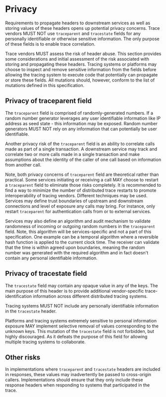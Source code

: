 # Privacy

Requirements to propagate headers to downstream services as well as storing values of these headers opens up potential privacy concerns. Trace vendors MUST NOT use `traceparent` and `tracestate` fields for any personally identifiable or otherwise sensitive information. The only purpose of these fields is to enable trace correlation.

Trace vendors MUST assess the risk of header abuse. This section provides some considerations and initial assessment of the risk associated with storing and propagating these headers. Tracing systems or platforms may choose to inspect and remove sensitive information from the fields before allowing the tracing system to execute code that potentially can propagate or store these fields. All mutations should, however, conform to the list of mutations defined in this specification.

## Privacy of traceparent field

The `traceparent` field is comprised of randomly-generated numbers. If a random number generator leverages any user identifiable information like IP address as seed state - this information may be exposed. Random number generators MUST NOT rely on any information that can potentially be user identifiable.

Another privacy risk of the `traceparent` field is an ability to correlate calls made as part of a single transaction. A downstream service may track and correlate two or more calls made in a single transaction and make assumptions about the identity of the caller of one call based on information from another call.

Note, both privacy concerns of `traceparent` field are theoretical rather than
practical. Some services initiating or receiving a call MAY choose to restart a
`traceparent` field to eliminate those risks completely. It is recommended to
find a way to minimize the number of <a>distributed trace</a> restarts to promote
interoperability of tracing vendors. Different techniques may be used. Services
may define trust boundaries of upstream and downstream connections and level of
exposure any calls may bring. For instance, only restart `traceparent` for
authentication calls from or to external services.

Services may also define an algorithm and audit mechanism to validate randomness
of incoming or outgoing random numbers in the `traceparent` field. Note, this
algorithm will be services-specific and not a part of this specification. One
example can be a temporal algorithm where a reversible hash function is applied
to the current clock time. The receiver can validate that the time is within agreed upon
boundaries, meaning the random number was generated with the required algorithm
and in fact doesn't contain any personal identifiable information.

## Privacy of tracestate field

The `tracestate` field may contain any opaque value in any of the keys. The main purpose of this header is to provide additional vendor-specific trace-identification information across different distributed tracing systems.

Tracing systems MUST NOT include any personally identifiable information in the `tracestate` header.

Platforms and tracing systems extremely sensitive to personal information exposure MAY implement selective removal of values corresponding to the unknown keys. This mutation of the `tracestate` field is not forbidden, but highly discouraged. As it defeats the purpose of this field for allowing multiple tracing systems to collaborate.

## Other risks

In implementations where `traceparent` and `tracestate` headers are included in
responses, these values may inadvertently be passed to cross-origin callers.
Implementations should ensure that they only include these response headers when
responding to systems that participated in the trace.
